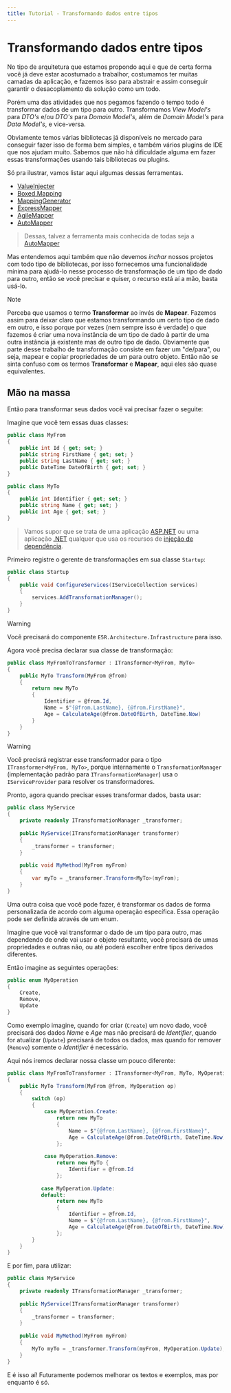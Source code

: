 ```yaml
---
title: Tutorial - Transformando dados entre tipos
---
```


Transformando dados entre tipos
===============================

No tipo de arquitetura que estamos propondo aqui e que de certa forma você já deve estar acostumado
a trabalhor, costumamos ter muitas camadas da aplicação, e fazemos isso para abstrair e assim
conseguir garantir o desacoplamento da solução como um todo.

Porém uma das atividades que nos pegamos fazendo o tempo todo é transformar dados de um tipo para
outro. Transformamos *View Model's* para *DTO's* e/ou *DTO's* para *Domain Model's*, além de
*Domain Model's* para *Data Model's*, e vice-versa.

Obviamente temos várias bibliotecas já disponíveis no mercado para conseguir fazer isso de forma
bem simples, e também vários plugins de IDE que nos ajudam muito.
Sabemos que não há dificuldade alguma em fazer essas transformações usando tais bibliotecas ou
plugins.

Só pra ilustrar, vamos listar aqui algumas dessas ferramentas.

* [ValueInjecter](https://github.com/omuleanu/ValueInjecter)
* [Boxed.Mapping](https://github.com/Dotnet-Boxed/Framework)
* [MappingGenerator](https://github.com/cezarypiatek/MappingGenerator)
* [ExpressMapper](https://github.com/fluentsprings/ExpressMapper)
* [AgileMapper](https://github.com/agileobjects/AgileMapper)
* [AutoMapper](https://github.com/AutoMapper/AutoMapper)

> Dessas, talvez a ferramenta mais conhecida de todas seja a [AutoMapper](https://github.com/AutoMapper/AutoMapper)

Mas entendemos aqui também que não devemos *inchar* nossos projetos com todo tipo de
bibliotecas, por isso fornecemos uma funcionalidade mínima para ajudá-lo nesse processo de
transformação de um tipo de dado para outro, então se você precisar e quiser, o recurso está
aí a mão, basta usá-lo.

> [!NOTE]
> Perceba que usamos o termo **Transformar** ao invés de **Mapear**. Fazemos assim para
> deixar claro que estamos transformando um certo tipo de dado em outro, e isso porque
> por vezes (nem sempre isso é verdade) o que fazemos é criar uma nova instância de um tipo
> de dado à partir de uma outra instância já existente mas de outro tipo de dado.
> Obviamente que parte desse trabalho de transformação consiste em fazer um "de/para", ou
> seja, mapear e copiar propriedades de um para outro objeto.
> Então não se sinta confuso com os termos **Transformar** e **Mapear**, aqui eles são
> quase equivalentes.

## Mão na massa

Então para transformar seus dados você vai precisar fazer o seguite:

Imagine que você tem essas duas classes:
```c#
public class MyFrom
{
    public int Id { get; set; }
    public string FirstName { get; set; }
    public string LastName { get; set; }
    public DateTime DateOfBirth { get; set; }
}

public class MyTo
{
    public int Identifier { get; set; }
    public string Name { get; set; }
    public int Age { get; set; }
}
```

> Vamos supor que se trata de uma aplicação [ASP.NET](https://asp.net) ou uma
aplicação [.NET](https://dot.net) qualquer que usa os recursos de
[injeção de dependência](https://docs.microsoft.com/pt-br/dotnet/core/extensions/dependency-injection).

Primeiro registre o gerente de transformações em sua classe `Startup`:
```c#
public class Startup
{
    public void ConfigureServices(IServiceCollection services)
    {
        services.AddTransformationManager();
    }
}
```
 
> [!WARNING]
> Você precisará do componente `E5R.Architecture.Infrastructure` para isso.

Agora você precisa declarar sua classe de transformação:
```c#
public class MyFromToTransformer : ITransformer<MyFrom, MyTo>
{
    public MyTo Transform(MyFrom @from)
    {
        return new MyTo
        {
            Identifier = @from.Id,
            Name = $"{@from.LastName}, {@from.FirstName}",
            Age = CalculateAge(@from.DateOfBirth, DateTime.Now)
        }
    }
}
```

> [!WARNING]
> Você precisrá registrar esse transformador para o tipo `ITransformer<MyFrom, MyTo>`, porque
> internamente o `TransformationManager` (implementação padrão para `ITransformationManager`)
> usa o `IServiceProvider` para resolver os transformadores.

Pronto, agora quando precisar esses transformar dados, basta usar:
```c#
public class MyService
{
    private readonly ITransformationManager _transformer;
    
    public MyService(ITransformationManager transformer)
    {
        _transformer = transformer;
    }
    
    public void MyMethod(MyFrom myFrom)
    {
        var myTo = _transformer.Transform<MyTo>(myFrom);
    }
}
```

Uma outra coisa que você pode fazer, é transformar os dados de forma personalizada de
acordo com alguma operação específica. Essa operação pode ser definida através de um
enum.

Imagine que você vai transformar o dado de um tipo para outro, mas dependendo de onde
vai usar o objeto resultante, você precisará de umas propriedades e outras não, ou
até poderá escolher entre tipos derivados diferentes.

Então imagine as seguintes operações:
```c#
public enum MyOperation
{
    Create,
    Remove,
    Update
}
```

Como exemplo imagine, quando for criar (`Create`) um novo dado, você precisará
dos dados *Name* e *Age* mas não precisará de *Identifier*, quando for atualizar
(`Update`) precisará de todos os dados, mas quando for remover (`Remove`) somente
o *Identifier* é necessário.

Aqui nós iremos declarar nossa classe um pouco diferente:
```c#
public class MyFromToTransformer : ITransformer<MyFrom, MyTo, MyOperation>
{
    public MyTo Transform(MyFrom @from, MyOperation op)
    {
        switch (op)
        {
            case MyOperation.Create:
                return new MyTo
                {
                    Name = $"{@from.LastName}, {@from.FirstName}",
                    Age = CalculateAge(@from.DateOfBirth, DateTime.Now)
                };
                
            case MyOperation.Remove:
                return new MyTo {
                    Identifier = @from.Id
                };
                
           case MyOperation.Update:
           default:
                return new MyTo
                {
                    Identifier = @from.Id,
                    Name = $"{@from.LastName}, {@from.FirstName}",
                    Age = CalculateAge(@from.DateOfBirth, DateTime.Now)
                };
        }
    }
}
```

E por fim, para utilizar:
```c#
public class MyService
{
    private readonly ITransformationManager _transformer;
    
    public MyService(ITransformationManager transformer)
    {
        _transformer = transformer;
    }
    
    public void MyMethod(MyFrom myFrom)
    {
        MyTo myTo = _transformer.Transform(myFrom, MyOperation.Update);
    }
}
```

E é isso aí! Futuramente podemos melhorar os textos e exemplos, mas por enquanto é só.
